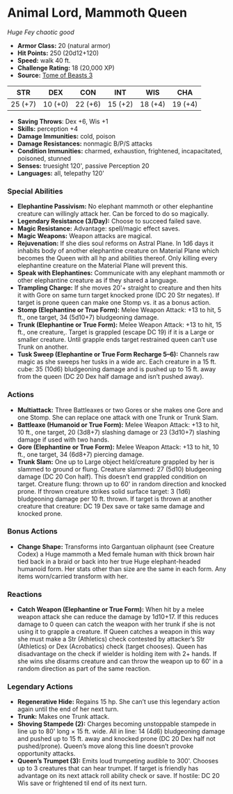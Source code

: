 # Animal Lord, Mammoth Queen

*Huge* *Fey* *chaotic good*

- **Armor Class:** 20 (natural armor)
- **Hit Points:** 250 (20d12+120)
- **Speed:** walk 40 ft.
- **Challenge Rating:** 18 (20,000 XP)
- **Source:** [Tome of Beasts 3](https://koboldpress.com/kpstore/product/tome-of-beasts-2-for-5th-edition/)

| STR | DEX | CON | INT | WIS | CHA |
| --- | --- | --- | --- | --- | --- |
| 25 (+7) | 10 (+0) | 22 (+6) | 15 (+2) | 18 (+4) | 19 (+4) |

- **Saving Throws**: Dex +6, Wis +1
- **Skills:** perception +4
- **Damage Immunities:** cold, poison
- **Damage Resistances:** nonmagic B/P/S attacks
- **Condition Immunities:** charmed, exhaustion, frightened, incapacitated, poisoned, stunned
- **Senses:** truesight 120', passive Perception 20
- **Languages:** all, telepathy 120'
### Special Abilities
- **Elephantine Passivism:** No elephant mammoth or other elephantine creature can willingly attack her. Can be forced to do so magically.
- **Legendary Resistance (3/Day):** Choose to succeed failed save.
- **Magic Resistance:** Advantage: spell/magic effect saves.
- **Magic Weapons:** Weapon attacks are magical.
- **Rejuvenation:** If she dies soul reforms on Astral Plane. In 1d6 days it inhabits body of another elephantine creature on Material Plane which becomes the Queen with all hp and abilities thereof. Only killing every elephantine creature on the Material Plane will prevent this.
- **Speak with Elephantines:** Communicate with any elephant mammoth or other elephantine creature as if they shared a language.
- **Trampling Charge:** If she moves 20'+ straight to creature and then hits it with Gore on same turn target knocked prone (DC 20 Str negates). If target is prone queen can make one Stomp vs. it as a bonus action.
- **Stomp (Elephantine or True Form):** Melee Weapon Attack: +13 to hit, 5 ft., one target, 34 (5d10+7) bludgeoning damage.
- **Trunk (Elephantine or True Form):** Melee Weapon Attack: +13 to hit, 15 ft., one creature,. Target is grappled (escape DC 19) if it is a Large or smaller creature. Until grapple ends target restrained queen can’t use Trunk on another.
- **Tusk Sweep (Elephantine or True Form Recharge 5–6):** Channels raw magic as she sweeps her tusks in a wide arc. Each creature in a 15 ft. cube: 35 (10d6) bludgeoning damage and is pushed up to 15 ft. away from the queen (DC 20 Dex half damage and isn’t pushed away).
### Actions
- **Multiattack:** Three Battleaxes or two Gores or she makes one Gore and one Stomp. She can replace one attack with one Trunk or Trunk Slam.
- **Battleaxe (Humanoid or True Form):** Melee Weapon Attack: +13 to hit, 10 ft., one target, 20 (3d8+7) slashing damage or 23 (3d10+7) slashing damage if used with two hands.
- **Gore (Elephantine or True Form):** Melee Weapon Attack: +13 to hit, 10 ft., one target, 34 (6d8+7) piercing damage.
- **Trunk Slam:** One up to Large object held/creature grappled by her is slammed to ground or flung. Creature slammed: 27 (5d10) bludgeoning damage (DC 20 Con half). This doesn’t end grappled condition on target. Creature flung: thrown up to 60' in random direction and knocked prone. If thrown creature strikes solid surface target: 3 (1d6) bludgeoning damage per 10 ft. thrown. If target is thrown at another creature that creature: DC 19 Dex save or take same damage and knocked prone.
### Bonus Actions
- **Change Shape:** Transforms into Gargantuan oliphaunt (see Creature Codex) a Huge mammoth a Med female human with thick brown hair tied back in a braid or back into her true Huge elephant-headed humanoid form. Her stats other than size are the same in each form. Any items worn/carried transform with her.
### Reactions
- **Catch Weapon (Elephantine or True Form):** When hit by a melee weapon attack she can reduce the damage by 1d10+17. If this reduces damage to 0 queen can catch the weapon with her trunk if she is not using it to grapple a creature. If Queen catches a weapon in this way she must make a Str (Athletics) check contested by attacker’s Str (Athletics) or Dex (Acrobatics) check (target chooses). Queen has disadvantage on the check if wielder is holding item with 2+ hands. If she wins she disarms creature and can throw the weapon up to 60' in a random direction as part of the same reaction.


### Legendary Actions
- **Regenerative Hide:** Regains 15 hp. She can’t use this legendary action again until the end of her next turn. 
- **Trunk:** Makes one Trunk attack.
- **Shoving Stampede (2):** Charges becoming unstoppable stampede in line up to 80' long × 15 ft. wide. All in line: 14 (4d6) bludgeoning damage and pushed up to 15 ft. away and knocked prone (DC 20 Dex half not pushed/prone). Queen’s move along this line doesn’t provoke opportunity attacks.
- **Queen’s Trumpet (3):** Emits loud trumpeting audible to 300'. Chooses up to 3 creatures that can hear trumpet. If target is friendly has advantage on its next attack roll ability check or save. If hostile: DC 20 Wis save or frightened til end of its next turn.
